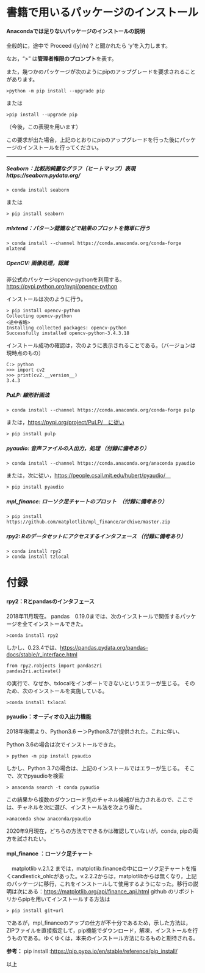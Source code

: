 # 書籍で用いるパッケージのインストール
#### Anacondaでは足りないパッケージのインストールの説明

全般的に，途中で Proceed ([y]/n) ? と聞かれたら ‘y’を入力します。

なお，“>” は<strong>管理者権限のプロンプト</strong>を表す。

また，幾つかのパッケージが次のようにpipのアップグレードを要求されることがあります。
```
>python -m pip install --upgrade pip
```
または
```
>pip install --upgrade pip
```
（今後，この表現を用います）

この要求が出た場合，上記のとおりにpipのアップグレードを行った後にパッケージのインストールを行ってください。

--------------------------------------

##### Seaborn：比較的綺麗なグラフ（ヒートマップ）表現https://seaborn.pydata.org/
```
> conda install seaborn
```
または
```
> pip install seaborn
```
##### mlxtend：パターン認識などで結果のプロットを簡単に行う
```
> conda install --channel https://conda.anaconda.org/conda-forge mlxtend
```

##### OpenCV: 画像処理，認識

非公式のパッケージopencv-pythonを利用する。　https://pypi.python.org/pypi/opencv-python

インストールは次のように行う。
```
> pip install opencv-python
Collecting opencv-python
<途中省略>
Installing collected packages: opencv-python
Successfully installed opencv-python-3.4.3.18
```

インストール成功の確認は，次のように表示されることである。（バージョンは現時点のもの） 
    
```
C:> python
>>> import cv2
>>> print(cv2.__version__)
3.4.3
```

##### PuLP: 線形計画法
```
> conda install --channel https://conda.anaconda.org/conda-forge pulp
```
または，https://pypi.org/project/PuLP/　に従い
```
> pip install pulp
```

##### pyaudio: 音声ファイルの入出力，処理 （付録に備考あり）
```
> conda install --channel https://conda.anaconda.org/anaconda pyaudio
```
または，次に従い，https://people.csail.mit.edu/hubert/pyaudio/　
```
> pip install pyaudio
```

##### mpl_finance: ローソク足チャートのプロット　（付録に備考あり）
```
> pip install https://github.com/matplotlib/mpl_finance/archive/master.zip
```

##### rpy2: Rのデータセットにアクセスするインタフェース （付録に備考あり）
```
> conda install rpy2
> conda install tzlocal
```

# 付録

#### rpy2：Rとpandasのインタフェース
2018年11月現在。
pandas　0.19.0までは、次のインストールで関係するパッケージを全てインストールできた。
```
>conda install rpy2
```

しかし、0.23.4では、https://pandas.pydata.org/pandas-docs/stable/r_interface.html
```
from rpy2.robjects import pandas2ri
pandas2ri.activate()
```
の実行で、なぜか、txlocalをインポートできないというエラーが生じる。
そのため、次のインストールを実施している。
```
>conda install txlocal
```

#### pyaudio：オーディオの入出力機能
2018年後期より、Python3.6 ー＞Python3.7が提供された。これに伴い、

Python 3.6の場合は次でインストールできた。
```
> python -m pip install pyaudio
```

しかし、Python 3.7の場合は、上記のインストールではエラーが生じる。
そこで、次でpyaudioを検索
```
> anaconda search -t conda pyaudio
```
この結果から複数のダウンロード先のチャネル候補が出力されるので、ここでは、チャネルを次に選び、インストール法を次より得た。
```
>anaconda show anaconda/pyaudio
```

2020年9月現在，どちらの方法でできるかは確認していないが，conda, pipの両方を試されたい。


#### mpl_finance ：ローソク足チャート
　matplotlib v.2.1.2 までは，matplotlib.financeの中にローソク足チャートを描くcandlestick_ohlcがあった。v.2.2.2からは，matplotlibからは無くなり，上記のパッケージに移行，これをインストールして使用するようになった。移行の説明は次にある：https://matplotlib.org/api/finance_api.html
 github のリポジトリからpipを用いてインストールする方法は
```
> pip install git+url
```

であるが，mpl_financeのアップの仕方が不十分であるため，示した方法は，ZIPファイルを直接指定して，pip機能でダウンロード，解凍，インストールを行うものである。ゆくゆくは，本来のインストール方法になるものと期待される。

**参考：**
pip install :https://pip.pypa.io/en/stable/reference/pip_install/ 

以上

